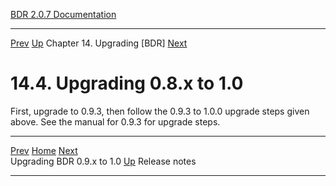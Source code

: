   [BDR 2.0.7 Documentation](README.md)                                                                                                            
  ---------------------------------------------------------------- ----------------------------------- ------------------------------------------- ----------------------------------------------------------
  [Prev](x4492.md "Upgrading BDR 0.9.x to 1.0")   [Up](upgrade.md)    Chapter 14. Upgrading [BDR]    [Next](releasenotes.md "Release notes")  


# 14.4. Upgrading 0.8.x to 1.0

First, upgrade to 0.9.3, then follow the 0.9.3 to 1.0.0 upgrade steps
given above. See the manual for 0.9.3 for upgrade steps.



  ----------------------------------- ----------------------------------- ------------------------------------------
  [Prev](x4492.md)    [Home](README.md)    [Next](releasenotes.md)  
  Upgrading BDR 0.9.x to 1.0           [Up](upgrade.md)                               Release notes
  ----------------------------------- ----------------------------------- ------------------------------------------
